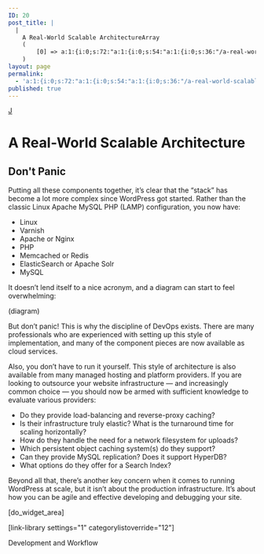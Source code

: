 ```yaml
---
ID: 20
post_title: |
  |
    A Real-World Scalable ArchitectureArray
    (
        [0] => a:1:{i:0;s:72:"a:1:{i:0;s:54:"a:1:{i:0;s:36:"/a-real-world-scalable-architecture/";}";}";}
    )
layout: page
permalink:
  - 'a:1:{i:0;s:72:"a:1:{i:0;s:54:"a:1:{i:0;s:36:"/a-real-world-scalable-architecture/";}";}";}'
published: true
---
```

<a class="loopback" href="/query-performance/">J</a>

# A Real-World Scalable Architecture

## Don't Panic

Putting all these components together, it’s clear that the “stack” has become a lot more complex since WordPress got started. Rather than the classic Linux Apache MySQL PHP (LAMP) configuration, you now have:

*   Linux
*   Varnish
*   Apache or Nginx
*   PHP
*   Memcached or Redis
*   ElasticSearch or Apache Solr
*   MySQL

It doesn’t lend itself to a nice acronym, and a diagram can start to feel overwhelming:

(diagram)

But don’t panic! This is why the discipline of DevOps exists. There are many professionals who are experienced with setting up this style of implementation, and many of the component pieces are now available as cloud services.

Also, you don’t have to run it yourself. This style of architecture is also available from many managed hosting and platform providers. If you are looking to outsource your website infrastructure — and increasingly common choice — you should now be armed with sufficient knowledge to evaluate various providers:

*   Do they provide load-balancing and reverse-proxy caching?
*   Is their infrastructure truly elastic? What is the turnaround time for scaling horizontally?
*   How do they handle the need for a network filesystem for uploads?
*   Which persistent object caching system(s) do they support?
*   Can they provide MySQL replication? Does it support HyperDB?
*   What options do they offer for a Search Index?

Beyond all that, there’s another key concern when it comes to running WordPress at scale, but it isn’t about the production infrastructure. It’s about how you can be agile and effective developing and debugging your site.

[do_widget_area]

<a class="loopnext" href="/development-and-workflow/"><i class="fa fa-angle-down"></i></a>[link-library settings="1" categorylistoverride="12"]

<div class="pageloop" id="id22">
  <div>
    Development and Workflow
  </div>
</div>